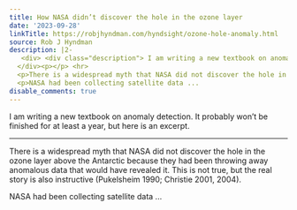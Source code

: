 ```yaml
---
title: How NASA didn’t discover the hole in the ozone layer
date: '2023-09-28'
linkTitle: https://robjhyndman.com/hyndsight/ozone-hole-anomaly.html
source: Rob J Hyndman
description: |2-
   <div> <div class="description"> I am writing a new textbook on anomaly detection. It probably won’t be finished for at least a year, but here is an excerpt. </div>
  </div><p></p> <hr>
  <p>There is a widespread myth that NASA did not discover the hole in the ozone layer above the Antarctic because they had been throwing away anomalous data that would have revealed it. This is not true, but the real story is also instructive <span class="citation" data-cites="Pukelsheim1990 Christie2001 christie2004data">(Pukelsheim 1990; Christie 2001, 2004)</span>.</p>
  <p>NASA had been collecting satellite data ...
disable_comments: true
---
```

 <div> <div class="description"> I am writing a new textbook on anomaly detection. It probably won’t be finished for at least a year, but here is an excerpt. </div>
</div><p></p> <hr>
<p>There is a widespread myth that NASA did not discover the hole in the ozone layer above the Antarctic because they had been throwing away anomalous data that would have revealed it. This is not true, but the real story is also instructive <span class="citation" data-cites="Pukelsheim1990 Christie2001 christie2004data">(Pukelsheim 1990; Christie 2001, 2004)</span>.</p>
<p>NASA had been collecting satellite data ...